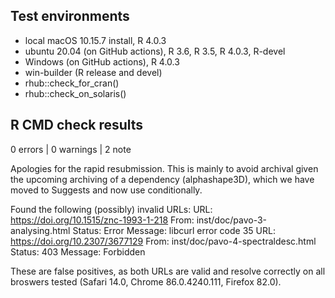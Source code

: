 ## Test environments
* local macOS 10.15.7 install, R 4.0.3
* ubuntu 20.04 (on GitHub actions), R 3.6, R 3.5, R 4.0.3, R-devel
* Windows (on GitHub actions), R 4.0.3
* win-builder (R release and devel)
* rhub::check_for_cran()   
* rhub::check_on_solaris()  

## R CMD check results

0 errors | 0 warnings | 2 note

Apologies for the rapid resubmission. This is mainly to avoid archival given the upcoming archiving of a dependency (alphashape3D), which we have moved to Suggests and now use conditionally.

Found the following (possibly) invalid URLs:
  URL: https://doi.org/10.1515/znc-1993-1-218
    From: inst/doc/pavo-3-analysing.html
    Status: Error
    Message: libcurl error code 35
  URL: https://doi.org/10.2307/3677129
    From: inst/doc/pavo-4-spectraldesc.html
    Status: 403
    Message: Forbidden

These are false positives, as both URLs are valid and resolve correctly on all broswers tested (Safari 14.0, Chrome 86.0.4240.111, Firefox 82.0).